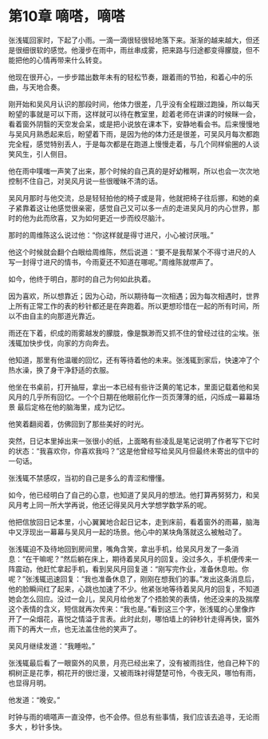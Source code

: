 ﻿# 第10章 嘀嗒，嘀嗒

张浅辄回家时，下起了小雨。一滴一滴很轻很轻地落下来。渐渐的越来越大，但还是很细很软的感觉。他漫步在雨中，雨丝串成雾，把来路与归途都变得朦胧，但不能把他的心情再带来什么转变。

他现在很开心，一步步踏出数年未有的轻松节奏，跟着雨的节拍，和着心中的乐曲，与天地合奏。

刚开始和吴风月认识的那段时间，他体力很差，几乎没有全程跟过跑操，所以每天盼望的事就是可以下雨，这样就可以待在教室里，趁着老师在讲课的时候眯一会，看着窗外阴翳的天空发会呆，或是把小说放在课本下，安静地看会书。后来慢慢地与吴风月熟悉起来后，盼望着下雨，是因为他的体力还是很差，可吴风月每次都跑完全程，感觉特别丢人，于是每次都是在跑道上慢慢走着，与几个同样偷圈的人谈笑风生，引人侧目。

他在雨中噗嗤一声笑了出来，那个时候的自己真的是好幼稚啊，所以也会一次次地控制不住自己，对吴风月说一些很暧昧不清的话。

吴风月那时与他交流，总是轻轻拍他的椅子或是背，他就把椅子往后挪，和她的桌子紧靠着这让他感觉很亲密，感觉自己又可以多一点的走进吴风月的内心世界，那时的他为此而欣喜，又为如何更近一步而绞尽脑汁。

那时的周维陈这么说过他：“你这样就是得寸进尺，小心被讨厌哦。”

他这个时候就会翻个白眼给周维陈，然后说道：“要不是我帮某个不得寸进尺的人写一封得寸进尺的情书，今雨夏还不知道在哪呢。”周维陈就噤声了。

如今，他终于明白，那时的自己为何如此执着。

因为喜欢，所以想靠近；因为心动，所以期待每一次相遇；因为每次相遇时，世界上所有正常工作的表的秒针都还是在奔跑着。所以更想珍惜在一起的所有时间，所以不由自主的向那道光靠近。

雨还在下着，织成的雨雾越发的朦胧，像是飘渺而又抓不住的曾经过往的尘埃。张浅辄加快步伐，向家的方向奔去。

他知道，那里有他温暖的回忆，还有等待着他的未来。张浅辄到家后，快速冲了个热水澡，换了身干净舒适的衣服。

他坐在书桌前，打开抽屉，拿出一本已经有些许泛黄的笔记本，里面记载着他和吴风月的几乎所有回忆。一个个日期在他眼前化作一页页薄薄的纸，闪烁成一幕幕场景 最后定格在他的脑海里，成为记忆。

他笑着翻阅着，仿佛回到了那些美好的时光。

突然，日记本里掉出来一张很小的纸，上面略有些凌乱是笔记说明了作者写下它时的状态：“我喜欢你，你喜欢我吗？”这是他曾经写给吴风月但最终未寄出的信中的一句话。

张浅辄不禁感叹，当初的自己是多么的青涩和懵懂。

如今，他已经明白了自己的心意，也知道了吴风月的想法。他打算再努努力，和吴风月考上同一所大学再说，他还记得吴风月大学想学数学系的呢。

他把信放回日记本里，小心翼翼地合起日记本，走到床前，看着窗外的雨幕，脑海中又浮现出一幕幕与吴风月一起的场景。他心中的某块角落就这么被触动了。

张浅辄迫不及待地回到房间里，嘴角含笑，拿出手机，给吴风月发了一条消息：“在干嘛呢？”然后躺在床上，期待着吴风月的回复。没过多久，手机便传来一阵震动，他赶忙拿起手机，看到吴风月回复道：“刚写完作业，准备休息啦。你呢？”张浅辄迅速回复：“我也准备休息了，刚刚在想我们的事。”发出这条消息后，他的脸瞬间红了起来，心跳也加速了不少。他紧张地等待着吴风月的回复，不知道她会怎么回应。没过一会儿，吴风月给他发了个捂脸笑的表情，他还没来的及揣摩这个表情的含义，短信就再次传来：“我也是。”看到这三个字，张浅辄的心里像炸开了一朵烟花，喜悦之情溢于言表。此时此刻，哪怕墙上的钟秒针走得再快，窗外雨下的再大一点，也无法盖住他的笑声了。

吴风月继续发道：“我睡啦。”

张浅辄最后看了一眼窗外的风景，月亮已经出来了，没有被雨挡住，他自己种下的桐树正是花季，桐花开的很烂漫，又被雨珠衬得楚楚可怜，今夜无风，哪怕有雨，也显得月明。

他发道：“晚安。”

时钟与雨的嘀嗒声一直没停，也不会停。但总有些事情，我们应该去追寻，无论雨多大 ，秒针多快。

